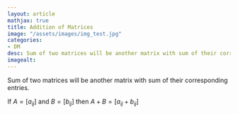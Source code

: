 ```yaml
---
layout: article
mathjax: true
title: Addition of Matrices
image: "/assets/images/img_test.jpg"
categories:
- DM
desc: Sum of two matrices will be another matrix with sum of their corresponding entries. 
imagealt: 
---
```


Sum of two matrices will be another matrix with sum of their corresponding entries.

If $A = [a_{ij}]$ and $B= [b_{ij}]$ then $A+B = [a_{ij} + b_{ij}]$

































































































































































































































































































































































